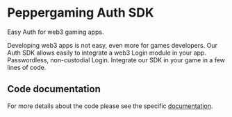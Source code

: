# Peppergaming Auth SDK

Easy Auth for web3 gaming apps.

[//]: # (TODO insert here a nice pic)

Developing web3 apps is not easy, even more for games developers. Our Auth SDK allows easily to integrate a web3 Login module in your app.
Passwordless, non-custodial Login. Integrate our SDK in your game in a few lines of code.



## Code documentation
For more details about the code please see the specific [documentation](https://peppergaming.github.io/auth/).

